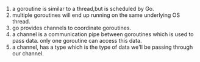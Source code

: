 1. a goroutine is similar to a thread,but is scheduled by Go.
2. multiple goroutines will end up running on the same underlying OS thread.
3. go provides channels to coordinate goroutines.
4. a channel is a communication pipe between goroutines which is used to pass data. only one goroutine can access this data.
5. a channel, has a type which is the type of data we'll be passing through our channel.

